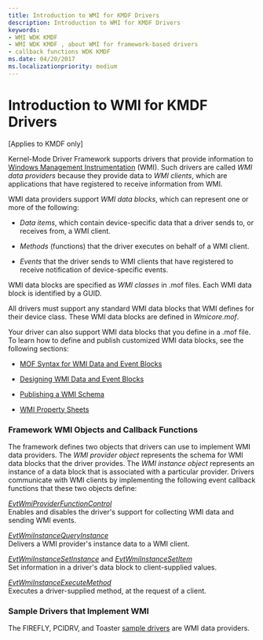 ```yaml
---
title: Introduction to WMI for KMDF Drivers
description: Introduction to WMI for KMDF Drivers
keywords:
- WMI WDK KMDF
- WMI WDK KMDF , about WMI for framework-based drivers
- callback functions WDK KMDF
ms.date: 04/20/2017
ms.localizationpriority: medium
---
```


# Introduction to WMI for KMDF Drivers


\[Applies to KMDF only\]

Kernel-Mode Driver Framework supports drivers that provide information to [Windows Management Instrumentation](../kernel/introduction-to-wmi.md) (WMI). Such drivers are called *WMI data providers* because they provide data to *WMI clients*, which are applications that have registered to receive information from WMI.

WMI data providers support *WMI data blocks*, which can represent one or more of the following:

-   *Data items*, which contain device-specific data that a driver sends to, or receives from, a WMI client.

-   *Methods* (functions) that the driver executes on behalf of a WMI client.

-   *Events* that the driver sends to WMI clients that have registered to receive notification of device-specific events.

WMI data blocks are specified as *WMI classes* in .mof files. Each WMI data block is identified by a GUID.

All drivers must support any standard WMI data blocks that WMI defines for their device class. These WMI data blocks are defined in *Wmicore.mof*.

Your driver can also support WMI data blocks that you define in a .mof file. To learn how to define and publish customized WMI data blocks, see the following sections:

-   [MOF Syntax for WMI Data and Event Blocks](../kernel/mof-syntax-for-wmi-data-and-event-blocks.md)

-   [Designing WMI Data and Event Blocks](../kernel/designing-wmi-data-and-event-blocks.md)

-   [Publishing a WMI Schema](../kernel/publishing-a-wmi-schema.md)

-   [WMI Property Sheets](../kernel/wmi-property-sheets.md)

### Framework WMI Objects and Callback Functions

The framework defines two objects that drivers can use to implement WMI data providers. The *WMI provider object* represents the schema for WMI data blocks that the driver provides. The *WMI instance object* represents an instance of a data block that is associated with a particular provider. Drivers communicate with WMI clients by implementing the following event callback functions that these two objects define:

<a href="" id="evtwmiproviderfunctioncontrol"></a>[*EvtWmiProviderFunctionControl*](/windows-hardware/drivers/ddi/wdfwmi/nc-wdfwmi-evt_wdf_wmi_provider_function_control)  
Enables and disables the driver's support for collecting WMI data and sending WMI events.

<a href="" id="evtwmiinstancequeryinstance"></a>[*EvtWmiInstanceQueryInstance*](/windows-hardware/drivers/ddi/wdfwmi/nc-wdfwmi-evt_wdf_wmi_instance_query_instance)  
Delivers a WMI provider's instance data to a WMI client.

<a href="" id="evtwmiinstancesetinstance-and-evtwmiinstancesetitem"></a>[*EvtWmiInstanceSetInstance*](/windows-hardware/drivers/ddi/wdfwmi/nc-wdfwmi-evt_wdf_wmi_instance_set_instance) and [*EvtWmiInstanceSetItem*](/windows-hardware/drivers/ddi/wdfwmi/nc-wdfwmi-evt_wdf_wmi_instance_set_item)  
Set information in a driver's data block to client-supplied values.

<a href="" id="evtwmiinstanceexecutemethod"></a>[*EvtWmiInstanceExecuteMethod*](/windows-hardware/drivers/ddi/wdfwmi/nc-wdfwmi-evt_wdf_wmi_instance_execute_method)  
Executes a driver-supplied method, at the request of a client.

### Sample Drivers that Implement WMI

The FIREFLY, PCIDRV, and Toaster [sample drivers](sample-kmdf-drivers.md) are WMI data providers.

 

